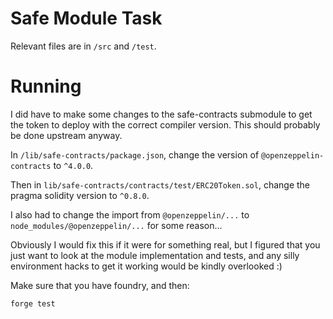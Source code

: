 # Safe Module Task

Relevant files are in `/src` and `/test`.

# Running

I did have to make some changes to the safe-contracts submodule to get the token to deploy with the correct compiler version. This should probably be done upstream anyway.

In `/lib/safe-contracts/package.json`, change the version of `@openzeppelin-contracts` to `^4.0.0`.

Then in `lib/safe-contracts/contracts/test/ERC20Token.sol`, change the pragma solidity version to `^0.8.0`.

I also had to change the import from `@openzeppelin/...` to `node_modules/@openzeppelin/...` for some reason...

Obviously I would fix this if it were for something real, but I figured that you just want to look at the module implementation and tests, and any silly environment hacks to get it working would be kindly overlooked :)

Make sure that you have foundry, and then:

```
forge test
```